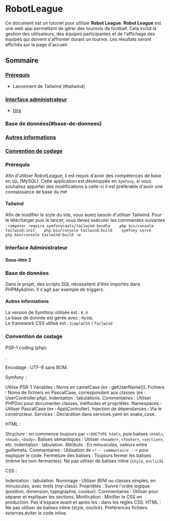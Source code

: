 # RobotLeague

Ce document est un tutoriel pour utiliser **Robot League**.
**Robot League** est une web app permettant de gérer des tournois de football.
Cela inclut la gestion des utilisateurs, des équipes participantes et de l'affichage des équipes qui doivent s'affronter durant un tournoi. Les résultats seront affichés sur la page d'accueil.

## Sommaire
### [Prérequis](#prérequis)  
- Lancement de Tailwind (#tailwind)
### [Interface administrateur](#interface-administrateur)  
- [titre](#sous-titre-2)
### Base de données(#base-de-donnees)
### [Autres informations](#autres-informations)
### [Convention de codage](#convention-de-codage)


### Prérequis

Afin d'utiliser RobotLeague, il est requis d'avoir des compétences de base en `SQL` (MySQL). Cette application est développée en `Symfony`, si vous souhaitez apporter des modifications à celle-ci il est préférable d'avoir une connaissance de base du `PHP`.
#### Tailwind
Afin de modifier le style du site, vous aurez besoin d'utiliser Tailwind. 
Pour le télécharger puis le lancer, vous devez exécuter les commandes suivantes : 
`composer require symfonycasts/tailwind-bundle   
php bin/console tailwind:init   
php bin/console tailwind:build   
symfony serve   
php bin/console tailwind:build -w`

### Interface Administrateur
#### Sous-titre 2


### Base de données
Dans le projet, des scripts SQL nécessitent d'être importés dans PHPMyAdmin. 
Il s'agit par exemple de triggers.


#### Autres informations
La version de Symfony utilisée est : `6.4`  
La base de donnée est gérée avec : `MySQL`  
Le framework CSS utilisé est : `SimpleCSS` / `Tailwind`

### Convention de codage 

PSR-1 coding (php): 

<?php : Pas d’espace avant.
classes : Noms de classes en PascalCase.
méthodes: Noms de méthodes en camelCase.
Noms de fichiers : Correspondent à la classe (ex : MaClasse.php).
Pas de code avant <?php ni après ?>.
Encodage : UTF-8 sans BOM.

Symfony : 

Utilise PSR-1
Variables : Noms en camelCase (ex : getUserName()).
Fichiers : Noms de fichiers en PascalCase, correspondant aux classes (ex : UserController.php).
Indentation : tabulations.
Commentaires : Utiliser PHPDoc pour documenter classes, méthodes et propriétés.
Namespaces : Utiliser PascalCase (ex : App\Controller).
Injection de dépendances : Via le constructeur.
Services : Déclaration dans services.yaml en snake_case.

HTML :

Structure : on commence toujours par `<!DOCTYPE html>`, puis balises `<html>`, `<head>`, `<body>`.
Balises sémantiques : Utiliser `<header>`, `<footer>`, `<section>`, etc.
Indentation : tabulation.
Attributs : En minuscules, valeurs entre guillemets.
Commentaires : Utilisation de `<!-- commentaire -->` pour expliquer le code.
Fermeture des balises : Toujours fermer les balises (même les non-fermantes).
Ne pas utiliser de balises inline (`style`, `onclick`).

CSS :

Indentation : tabulation.
Nommage : Utiliser BEM ou classes simples, en minuscules, avec tirets (my-class).
Propriétés : Suivre l'ordre logique (position, dimension, typographie, couleur).
Commentaires : Utiliser pour séparer et expliquer les sections.
Minification : Minifier le CSS en production.
Pas d'espace avant et après les : dans les règles CSS.
HTML : Ne pas utiliser de balises inline (style, onclick).
Préférences fichiers externes,éviter le code inline.


